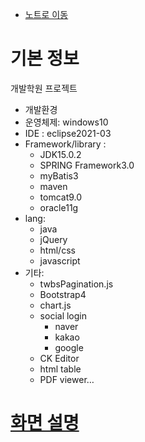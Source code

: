 

- [노트로 이동](note/00note_menu.md)

# 기본 정보

개발학원 프로젝트

- 개발환경
- 운영체제: windows10 
- IDE : eclipse2021-03
- Framework/library : 
  - JDK15.0.2
  - SPRING Framework3.0
  - myBatis3
  - maven
  - tomcat9.0
  - oracle11g
- lang: 
  - java 
  - jQuery
  - html/css
  - javascript
- 기타:
    - twbsPagination.js
    - Bootstrap4 
    - chart.js 
    - social login
      - naver
      - kakao 
      - google
    - CK Editor
    - html table
    - PDF viewer… 
# [화면 설명](site_view.md)


